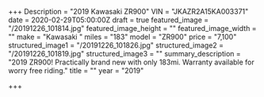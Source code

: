 +++
Description = "2019 Kawasaki ZR900"
VIN = "JKAZR2A15KA003371"
date = 2020-02-29T05:00:00Z
draft = true
featured_image = "/20191226_101814.jpg"
featured_image_height = ""
featured_image_width = ""
make = "Kawasaki "
miles = "183"
model = "ZR900"
price = "7,100"
structured_image1 = "/20191226_101826.jpg"
structured_image2 = "/20191226_101819.jpg"
structured_image3 = ""
summary_description = "2019 ZR900! Practically brand new with only 183mi. Warranty available for worry free riding."
title = ""
year = "2019"

+++
